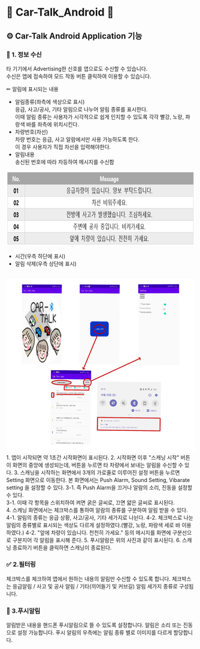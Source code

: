 # 📱 Car-Talk_Android 📱
## ⚙ Car-Talk Android Application 기능
### 📢 1. 정보 수신
타 기기에서 Advertising한 신호를 앱으로도 수신할 수 있습니다. <br>
수신은 앱에 접속하여 모드 작동 버튼 클릭하여 이용할 수 있습니다. <br>

✏︎ 알림에 표시되는 내용
* 알림종류(좌측에 색상으로 표시) <br>
응급, 사고/공사, 기타 알림으로 나누어 알림 종류를 표시한다.<br>
이때 알림 종류는 사용자가 시각적으로 쉽게 인지할 수 있도록 각각 빨강, 노랑, 파랑색 바를 좌측에 위치시킨다.<br>
* 차량번호(차선) <br>
차량 번호는 응급, 사고 알람에서만 사용 가능하도록 한다. <br>
이 경우 사용자가 직접 차선을 입력해야한다.<br>
* 알림내용 <br>
송신된 번호에 따라 차등하여 메시지를 수신함 <br>

<img src = "application\message.PNG" width = "600" height = "200" alt = "messge contents">

* 시간(우측 하단에 표시) 
* 알림 삭제(우측 상단에 표시)<br><br>

<img src = "application\aplication active.jpg" alt = "application active">
1. 앱이 시작되면 약 1초간 시작화면이 표시된다.
2. 시작화면 이후 "스캐닝 시작" 버튼이 화면의 중앙에 생성되는데, 버튼을 누르면 타 차량에서 보내는 알림을 수신할 수 있다.
3. 스캐닝을 시작하는 화면에서 3개의 가로줄로 이루어진 설정 버튼을 누르면 Setting 화면으로 이동한다. 본 화면에서는 Push Alarm, Sound Setting, Vibarate setting 을 설정할 수 있다.
<span class="tab">&#9;</span> 3-1. 즉 Push Alarm을 끄거나 알람의 소리, 진동을 설정할 수 있다. <br>
<span class="tab">&#9;</span> 3-1. 이때 각 항목을 스위치하여 켜면 굵은 글씨로, 끄면 얇은 글씨로 표시된다.<br>
4. 스캐닝 화면에서는 체크박스를 통하여 알람의 종류를 구분하여 알림 받을 수 있다.
<span class="tab">&#9;</span> 4-1. 알림의 종류는 응급 상황, 사고/공사, 기타 세가지로 나뉜다.
<span class="tab">&#9;</span> 4-2. 체크박스로 나눈 알림의 종류별로 표시되는 색상도 다르게 설정하였다.(빨강, 노랑, 파랑색 세로 바 이용하였다.) 
<span class="tab">&#9;</span> 4-2. "앞에 차량이 있습니다. 천천히 가세요." 등의 메시지를 화면에 구분선으로 구분지어 각 알림을 표시해 준다.
5. 푸시알람은 위의 사진과 같이 표시된다.
6. 스캐닝 종료하기 버튼을 클릭하면 스캐닝이 종료된다.


### ✅ 2.필터링
체크박스를 체크하여 앱에서 원하는 내용의 알림만 수신할 수 있도록 합니다.
체크박스는 응급알림 / 사고 및 공사 알림 / 기타(끼어들기 및 커브길) 알림 세가지 종류로 구성됩니다. <br>

### 🔔 3.푸시알림
알림받은 내용을 핸드폰 푸시알림으로 뜰 수 있도록 설정합니다.
알림은 소리 또는 진동으로 설정 가능합니다.
푸시 알림의 우측에는 알림 종류 별로 이미지를 다르게 할당합니다.
